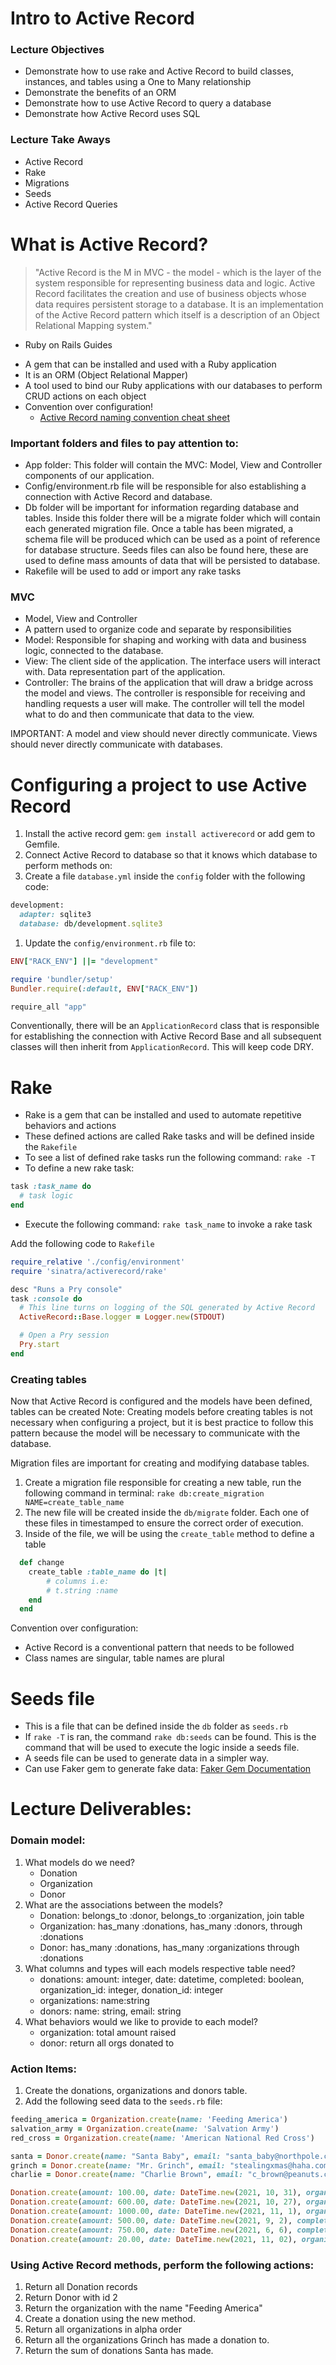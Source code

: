 # **Intro to Active Record**

### **Lecture Objectives**

- Demonstrate how to use rake and Active Record to build classes, instances, and tables using a One to Many relationship
- Demonstrate the benefits of an ORM
- Demonstrate how to use Active Record to query a database
- Demonstrate how Active Record uses SQL

### **Lecture Take Aways**

- Active Record
- Rake
- Migrations
- Seeds
- Active Record Queries

# **What is Active Record?**

> "Active Record is the M in MVC - the model - which is the layer of the system responsible for representing business data and logic. Active Record facilitates the creation and use of business objects whose data requires persistent storage to a database. It is an implementation of the Active Record pattern which itself is a description of an Object Relational Mapping system."

- Ruby on Rails Guides
> 

- A gem that can be installed and used with a Ruby application
- It is an ORM (Object Relational Mapper)
- A tool used to bind our Ruby applications with our databases to perform CRUD actions on each object
- Convention over configuration!
    - [Active Record naming convention cheat sheet](https://www.notion.so/Active-Record-naming-convention-Cheat-Sheet-ec9256d601514ba29cc77bae8577d3c3)

### **Important folders and files to pay attention to:**

- App folder: This folder will contain the MVC: Model, View and Controller components of our application.
- Config/environment.rb file will be responsible for also establishing a connection with Active Record and database.
- Db folder will be important for information regarding database and tables. Inside this folder there will be a migrate folder which will contain each generated migration file. Once a table has been migrated, a schema file will be produced which can be used as a point of reference for database structure. Seeds files can also be found here, these are used to define mass amounts of data that will be persisted to database.
- Rakefile will be used to add or import any rake tasks

### **MVC**

- Model, View and Controller
- A pattern used to organize code and separate by responsibilities
- Model: Responsible for shaping and working with data and business logic, connected to the database.
- View: The client side of the application. The interface users will interact with. Data representation part of the application.
- Controller: The brains of the application that will draw a bridge across the model and views. The controller is responsible for receiving and handling requests a user will make. The controller will tell the model what to do and then communicate that data to the view.

IMPORTANT: A model and view should never directly communicate. Views should never directly communicate with databases.

# **Configuring a project to use Active Record**

1. Install the active record gem: `gem install activerecord` or add gem to Gemfile.
2. Connect Active Record to database so that it knows which database to perform methods on:
3. Create a file `database.yml` inside the `config` folder with the following code:

```ruby
development:
  adapter: sqlite3
  database: db/development.sqlite3
```

1. Update the `config/environment.rb` file to:

```ruby
ENV["RACK_ENV"] ||= "development"

require 'bundler/setup'
Bundler.require(:default, ENV["RACK_ENV"])

require_all "app"
```

Conventionally, there will be an `ApplicationRecord` class that is responsible for establishing the connection with Active Record Base and all subsequent classes will then inherit from `ApplicationRecord`. This will keep code DRY.

# **Rake**

- Rake is a gem that can be installed and used to automate repetitive behaviors and actions
- These defined actions are called Rake tasks and will be defined inside the `Rakefile`
- To see a list of defined rake tasks run the following command: `rake -T`
- To define a new rake task:

```ruby
task :task_name do
  # task logic
end
```

- Execute the following command: `rake task_name` to invoke a rake task

Add the following code to `Rakefile`

```ruby
require_relative './config/environment'
require 'sinatra/activerecord/rake'

desc "Runs a Pry console"
task :console do
  # This line turns on logging of the SQL generated by Active Record
  ActiveRecord::Base.logger = Logger.new(STDOUT)

  # Open a Pry session
  Pry.start
end
```

### **Creating tables**

Now that Active Record is configured and the models have been defined, tables can be created Note: Creating models before creating tables is not necessary when configuring a project, but it is best practice to follow this pattern because the model will be necessary to communicate with the database.

Migration files are important for creating and modifying database tables.

1. Create a migration file responsible for creating a new table, run the following command in terminal: `rake db:create_migration NAME=create_table_name`
2. The new file will be created inside the `db/migrate` folder. Each one of these files in timestamped to ensure the correct order of execution.
3. Inside of the file, we will be using the `create_table` method to define a table

```ruby
  def change
    create_table :table_name do |t|
        # columns i.e:
        # t.string :name
    end
  end
```

Convention over configuration:

- Active Record is a conventional pattern that needs to be followed
- Class names are singular, table names are plural

# **Seeds file**

- This is a file that can be defined inside the `db` folder as `seeds.rb`
- If `rake -T` is ran, the command `rake db:seeds` can be found. This is the command that will be used to execute the logic inside a seeds file.
- A seeds file can be used to generate data in a simpler way.
- Can use Faker gem to generate fake data: [Faker Gem Documentation](https://github.com/faker-ruby/faker)

# **Lecture Deliverables:**

### **Domain model:**

1. What models do we need?
    - Donation
    - Organization
    - Donor
2. What are the associations between the models?
    - Donation: belongs_to :donor, belongs_to :organization, join table
    - Organization: has_many :donations, has_many :donors, through :donations
    - Donor: has_many :donations, has_many :organizations through :donations
3. What columns and types will each models respective table need?
    - donations: amount: integer, date: datetime, completed: boolean, organization_id: integer, donation_id: integer
    - organizations: name:string
    - donors: name: string, email: string
4. What behaviors would we like to provide to each model?
    - organization: total amount raised
    - donor: return all orgs donated to

### **Action Items:**

1. Create the donations, organizations and donors table.
2. Add the following seed data to the `seeds.rb` file:

```ruby
feeding_america = Organization.create(name: 'Feeding America')
salvation_army = Organization.create(name: 'Salvation Army')
red_cross = Organization.create(name: 'American National Red Cross')

santa = Donor.create(name: "Santa Baby", email: "santa_baby@northpole.com")
grinch = Donor.create(name: "Mr. Grinch", email: "stealingxmas@haha.com")
charlie = Donor.create(name: "Charlie Brown", email: "c_brown@peanuts.com")

Donation.create(amount: 100.00, date: DateTime.new(2021, 10, 31), organization_id: feeding_america.id, donor_id: santa.id)
Donation.create(amount: 600.00, date: DateTime.new(2021, 10, 27), organization_id: feeding_america.id, donor_id: santa.id)
Donation.create(amount: 1000.00, date: DateTime.new(2021, 11, 1), organization_id: salvation_army.id, donor_id: grinch.id)
Donation.create(amount: 500.00, date: DateTime.new(2021, 9, 2), completed: true, organization_id: salvation_army.id, donor_id: grinch.id)
Donation.create(amount: 750.00, date: DateTime.new(2021, 6, 6), completed: false, organization_id: red_cross.id, donor_id: grinch.id)
Donation.create(amount: 20.00, date: DateTime.new(2021, 11, 02), organization_id: red_cross.id, donor_id: charlie.id)
```

### **Using Active Record methods, perform the following actions:**

1. Return all Donation records
2. Return Donor with id 2
3. Return the organization with the name "Feeding America"
4. Create a donation using the new method.
5. Return all organizations in alpha order
6. Return all the organizations Grinch has made a donation to.
7. Return the sum of donations Santa has made.